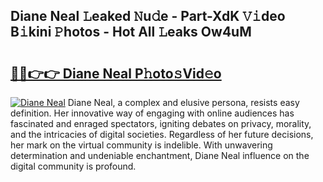 ## Diane Neal 𝙻eaked 𝙽u𝚍e - Part-XdK 𝚅𝚒deo B𝚒kini 𝙿hotos - Hot All 𝙻eaks Ow4uM

# <h2><a href="http://ld1cjul.urlbe.top/?page=Diane+Neal">🔗🔗👉👉 Diane Neal P𝚑oto𝚜Vid𝚎o</a></h2>

[![Diane Neal](https://i.imgur.com/eBuTRDB.gif)](http://ld1cjul.urlbe.top/?page=Diane+Neal)
Diane Neal, a complex and elusive persona, resists easy definition. Her innovative way of engaging with online audiences has fascinated and enraged spectators, igniting debates on privacy, morality, and the intricacies of digital societies. Regardless of her future decisions, her mark on the virtual community is indelible. With unwavering determination and undeniable enchantment, Diane Neal influence on the digital community is profound.
